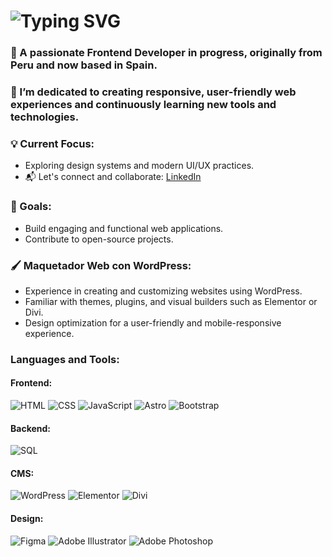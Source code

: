 <h1 align="left">
 <img src="https://readme-typing-svg.herokuapp.com?font=Fira+Code&size=40&duration=3000&pause=1000&color=F5F5F5&background=FFFFFF00&multiline=true&width=435&height=110&lines=Hi%F0%9F%91%8B;I'm+Dennys+Wong" alt="Typing SVG" />
</h1>

<h3 align="left">🌟 A passionate Frontend Developer in progress, originally from Peru and now based in Spain.  </h3>
<h3 align="left">🎯 I’m dedicated to creating responsive, user-friendly web experiences and continuously learning new tools and technologies.  </h3>

<h3 algin="left">💡 Current Focus:  </h3>

- Exploring design systems and modern UI/UX practices.
- 📬 Let's connect and collaborate: [LinkedIn](https://www.linkedin.com/in/dennys-wong-4844932b3/)

<h3 algin="left">🚀 Goals:  </h3>

- Build engaging and functional web applications.  
- Contribute to open-source projects.

<h3 algin="left">🖌️ Maquetador Web con WordPress:  </h3>

- Experience in creating and customizing websites using WordPress.
- Familiar with themes, plugins, and visual builders such as Elementor or Divi.
- Design optimization for a user-friendly and mobile-responsive experience.

<h3 align="left">Languages and Tools:</h3>

#### Frontend:
![HTML](https://img.shields.io/badge/HTML-E34F26?style=for-the-badge&logo=html5&logoColor=white)
![CSS](https://img.shields.io/badge/CSS-1572B6?style=for-the-badge&logo=css3&logoColor=white)
![JavaScript](https://img.shields.io/badge/JavaScript-F7DF1E?style=for-the-badge&logo=javascript&logoColor=black)
![Astro](https://img.shields.io/badge/Astro-FF5D01?style=for-the-badge&logo=astro&logoColor=white)
![Bootstrap](https://img.shields.io/badge/Bootstrap-7952B3?style=for-the-badge&logo=bootstrap&logoColor=white)

#### Backend:
![SQL](https://img.shields.io/badge/SQL-316192?style=for-the-badge&logo=postgresql&logoColor=white)

#### CMS:
![WordPress](https://img.shields.io/badge/WordPress-21759B?style=for-the-badge&logo=wordpress&logoColor=white)
![Elementor](https://img.shields.io/badge/Elementor-b54270?style=for-the-badge&logo=elementor&logoColor=white)
![Divi](https://img.shields.io/badge/Divi-6C42A3?style=for-the-badge&logoColor=white)

#### Design:
![Figma](https://img.shields.io/badge/Figma-f55b89?style=for-the-badge&logo=figma&logoColor=white)
![Adobe Illustrator](https://img.shields.io/badge/Adobe_Illustrator-FF9A00?style=for-the-badge&logo=adobeillustrator&logoColor=white)
![Adobe Photoshop](https://img.shields.io/badge/Adobe_Photoshop-31A8FF?style=for-the-badge&logo=adobephotoshop&logoColor=white)


